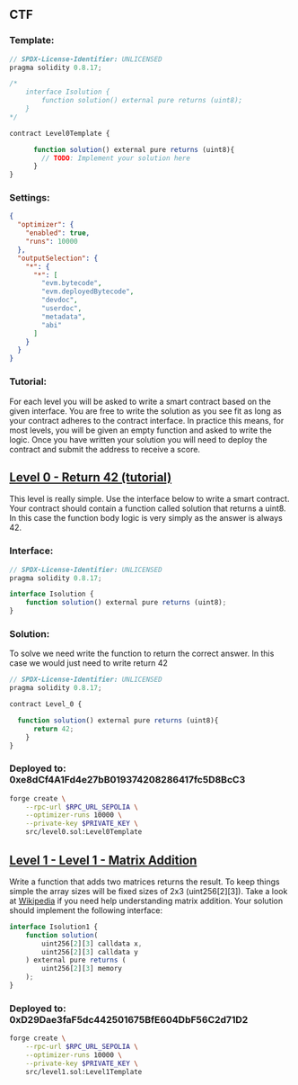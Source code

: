 ## CTF

### Template:

```js
// SPDX-License-Identifier: UNLICENSED
pragma solidity 0.8.17;

/*
    interface Isolution {
        function solution() external pure returns (uint8);
    }
*/

contract Level0Template {

	  function solution() external pure returns (uint8){
        // TODO: Implement your solution here
      }
}
```

### Settings:
```json
{
  "optimizer": {
    "enabled": true,
    "runs": 10000
  },
  "outputSelection": {
    "*": {
      "*": [
        "evm.bytecode",
        "evm.deployedBytecode",
        "devdoc",
        "userdoc",
        "metadata",
        "abi"
      ]
    }
  }
}
```

### Tutorial:
For each level you will be asked to write a smart contract based on the given interface. You are free to write the solution as you see fit as long as your contract adheres to the contract interface. In practice this means, for most levels, you will be given an empty function and asked to write the logic. Once you have written your solution you will need to deploy the contract and submit the address to receive a score.

## [Level 0 - Return 42 (tutorial)](https://www.solidityctf.xyz/level-0)

This level is really simple. Use the interface below to write a smart contract. Your contract should contain a function called solution that returns a uint8. In this case the function body logic is very simply as the answer is always 42.

### Interface:
```ts
// SPDX-License-Identifier: UNLICENSED
pragma solidity 0.8.17;

interface Isolution {
    function solution() external pure returns (uint8);
}
```

### Solution:
To solve we need write the function to return the correct answer. In this case we would just need to write return 42

```ts
// SPDX-License-Identifier: UNLICENSED
pragma solidity 0.8.17;

contract Level_0 {

  function solution() external pure returns (uint8){
      return 42;
    }
}
```

### Deployed to: 0xe8dCf4A1Fd4e27bB019374208286417fc5D8BcC3
```sh
forge create \
    --rpc-url $RPC_URL_SEPOLIA \
    --optimizer-runs 10000 \
    --private-key $PRIVATE_KEY \
    src/level0.sol:Level0Template
```

## [Level 1 - Level 1 - Matrix Addition](https://www.solidityctf.xyz/level-1)

Write a function that adds two matrices returns the result. To keep things simple the array sizes will be fixed sizes of 2x3 (uint256[2][3]). Take a look at [Wikipedia](https://en.wikipedia.org/wiki/Matrix_addition) if you need help understanding matrix addition. Your solution should implement the following interface:
```ts
interface Isolution1 {
    function solution(
        uint256[2][3] calldata x, 
        uint256[2][3] calldata y
    ) external pure returns (
        uint256[2][3] memory
    );
}
```

### Deployed to: 0xD29Dae3faF5dc442501675BfE604DbF56C2d71D2
```sh
forge create \
    --rpc-url $RPC_URL_SEPOLIA \
    --optimizer-runs 10000 \
    --private-key $PRIVATE_KEY \
    src/level1.sol:Level1Template
```

